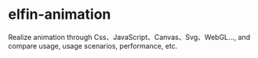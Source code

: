 # elfin-animation

Realize animation through Css、JavaScript、Canvas、Svg、WebGL..., and compare usage, usage scenarios, performance, etc.